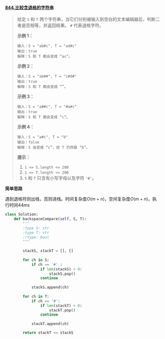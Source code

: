 #### [844.比较含退格的字符串](https://leetcode-cn.com/problems/backspace-string-compare/)

> 给定 `S` 和 `T` 两个字符串，当它们分别被输入到空白的文本编辑器后，判断二者是否相等，并返回结果。 `#` 代表退格字符。
>
>  
>
> **示例 1：**
>
> ```
> 输入：S = "ab#c", T = "ad#c"
> 输出：true
> 解释：S 和 T 都会变成 “ac”。
> ```
>
> **示例 2：**
>
> ```
> 输入：S = "ab##", T = "c#d#"
> 输出：true
> 解释：S 和 T 都会变成 “”。
> ```
>
> **示例 3：**
>
> ```
> 输入：S = "a##c", T = "#a#c"
> 输出：true
> 解释：S 和 T 都会变成 “c”。
> ```
>
> **示例 4：**
>
> ```
> 输入：S = "a#c", T = "b"
> 输出：false
> 解释：S 会变成 “c”，但 T 仍然是 “b”。
> ```
>
>  
>
> **提示：**
>
> 1. `1 <= S.length <= 200`
> 2. `1 <= T.length <= 200`
> 3. `S` 和 `T` 只含有小写字母以及字符 `'#'`。

**简单思路**

遇到退格符则出栈，否则进栈。时间复杂度$O(m+n)$，空间复杂度$O(m+n)$，执行时间44ms

```python
class Solution:
    def backspaceCompare(self, S, T):
        """
        :type S: str
        :type T: str
        :rtype: bool
        """
        
        stackS, stackT = [], []
        
        for ch in S:
            if ch == '#' :
                if len(stackS) > 0:
                    stackS.pop()
                continue
            
            stackS.append(ch)
        
        for ch in T:
            if ch == '#':
                if len(stackT) > 0:
                    stackT.pop()
                continue
            
            stackT.append(ch)

        return stackT == stackS
```

